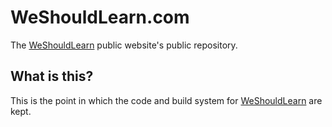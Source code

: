 # WeShouldLearn.com
The [WeShouldLearn](https://weshouldlearn.com/) public website's public repository.

## What is this?
This is the point in which the code and build system for [WeShouldLearn](https://weshouldlearn.com/) are kept.
